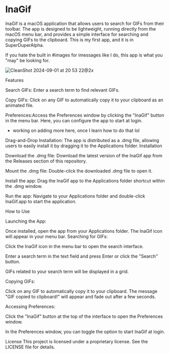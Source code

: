 # InaGif

InaGif is a macOS application that allows users to search for GIFs from their toolbar. The app is designed to be lightweight, running directly from the macOS menu bar, and provides a simple interface for searching and copying GIFs to the clipboard. This is my first app, and it is in SuperDuperAlpha.

If you hate the built in #images for imessages like I do, this app is what you "may" be looking for.

![CleanShot 2024-09-01 at 20 53 22@2x](https://github.com/user-attachments/assets/e39cbc84-b18a-4765-bdd9-b30b1ac7e177)


Features

Search GIFs: Enter a search term to find relevant GIFs.

Copy GIFs: Click on any GIF to automatically copy it to your clipboard as an animated file.

Preferences:Access the Preferences window by clicking the "InaGif" button in the menu bar. Here, you can configure the app to start at login.
- working on adding more here, once I learn how to do that lol
  
Drag-and-Drop Installation: The app is distributed as a .dmg file, allowing users to easily install it by dragging it to the Applications folder.
Installation

Download the .dmg file: Download the latest version of the InaGif app from the Releases section of this repository.

Mount the .dmg file: Double-click the downloaded .dmg file to open it.

Install the app: Drag the InaGif app to the Applications folder shortcut within the .dmg window.

Run the app: Navigate to your Applications folder and double-click InaGif.app to start the application.

How to Use

Launching the App:

Once installed, open the app from your Applications folder. The InaGif icon will appear in your menu bar.
Searching for GIFs:

Click the InaGif icon in the menu bar to open the search interface.

Enter a search term in the text field and press Enter or click the "Search" button.

GIFs related to your search term will be displayed in a grid.


Copying GIFs:

Click on any GIF to automatically copy it to your clipboard. The message "GIF copied to clipboard!" will appear and fade out after a few seconds.


Accessing Preferences:

Click the "InaGif" button at the top of the interface to open the Preferences window.

In the Preferences window, you can toggle the option to start InaGif at login.




License
This project is licensed under a proprietary license. See the LICENSE file for details.
